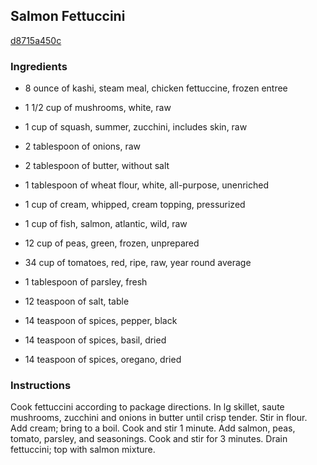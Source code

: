## Salmon Fettuccini

[d8715a450c](http://www.food.com/recipe/salmon-fettuccini-33950)

### Ingredients

 - 8 ounce of kashi, steam meal, chicken fettuccine, frozen entree

 - 1 1/2 cup of mushrooms, white, raw

 - 1 cup of squash, summer, zucchini, includes skin, raw

 - 2 tablespoon of onions, raw

 - 2 tablespoon of butter, without salt

 - 1 tablespoon of wheat flour, white, all-purpose, unenriched

 - 1 cup of cream, whipped, cream topping, pressurized

 - 1 cup of fish, salmon, atlantic, wild, raw

 - 12 cup of peas, green, frozen, unprepared

 - 34 cup of tomatoes, red, ripe, raw, year round average

 - 1 tablespoon of parsley, fresh

 - 12 teaspoon of salt, table

 - 14 teaspoon of spices, pepper, black

 - 14 teaspoon of spices, basil, dried

 - 14 teaspoon of spices, oregano, dried

### Instructions

Cook fettuccini according to package directions. In lg skillet, saute mushrooms, zucchini and onions in butter until crisp tender. Stir in flour. Add cream; bring to a boil. Cook and stir 1 minute. Add salmon, peas, tomato, parsley, and seasonings. Cook and stir for 3 minutes. Drain fettuccini; top with salmon mixture.